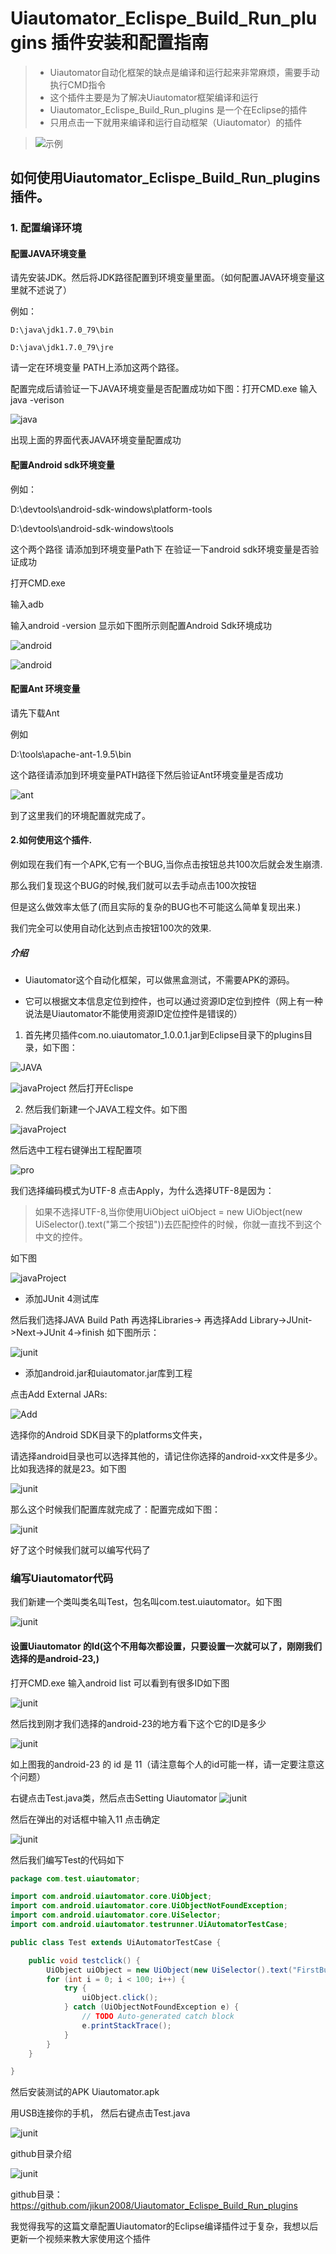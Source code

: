 # Uiautomator_Eclispe_Build_Run_plugins 插件安装和配置指南
> *  Uiautomator自动化框架的缺点是编译和运行起来非常麻烦，需要手动执行CMD指令
> * 这个插件主要是为了解决Uiautomator框架编译和运行
> *  Uiautomator_Eclispe_Build_Run_plugins 是一个在Eclipse的插件
> * 只用点击一下就用来编译和运行自动框架（Uiautomator）的插件

>![示例](https://github.com/jikun2008/Uiautomator_Eclispe_Build_Run_plugins/blob/master/image/%E4%BB%8B%E7%BB%8D.png?raw=true)

##  如何使用Uiautomator_Eclispe_Build_Run_plugins 插件。

### 1. 配置编译环境

#### 配置JAVA环境变量  
  请先安装JDK。然后将JDK路径配置到环境变量里面。（如何配置JAVA环境变量这里就不述说了）

  例如：

    D:\java\jdk1.7.0_79\bin  

    D:\java\jdk1.7.0_79\jre

  请一定在环境变量 PATH上添加这两个路径。

  配置完成后请验证一下JAVA环境变量是否配置成功如下图：打开CMD.exe 输入 java -verison



  ![java](https://raw.githubusercontent.com/jikun2008/Uiautomator_Eclispe_Build_Run_plugins/183176ebbec5fd52f275bd91e1f277ada73aa0b6/image/JAVA%E7%8E%AF%E5%A2%83%E5%8F%98%E9%87%8F%E9%AA%8C%E8%AF%81.png)

  出现上面的界面代表JAVA环境变量配置成功


#### 配置Android sdk环境变量

例如：

D:\devtools\android-sdk-windows\platform-tools

D:\devtools\android-sdk-windows\tools

这个两个路径 请添加到环境变量Path下 在验证一下android sdk环境变量是否验证成功

打开CMD.exe

输入adb

输入android  -version 显示如下图所示则配置Android Sdk环境成功

 ![android](https://github.com/jikun2008/Uiautomator_Eclispe_Build_Run_plugins/blob/master/image/Android_ADB%E7%8E%AF%E5%A2%83%E5%8F%98%E9%87%8F.png?raw=true)

![android](https://github.com/jikun2008/Uiautomator_Eclispe_Build_Run_plugins/blob/master/image/Android_android%E7%8E%AF%E5%A2%83%E5%8F%98%E9%87%8F%E9%85%8D%E7%BD%AE.png?raw=true)


#### 配置Ant 环境变量
请先下载Ant

例如

D:\tools\apache-ant-1.9.5\bin

这个路径请添加到环境变量PATH路径下然后验证Ant环境变量是否成功

![ant](https://github.com/jikun2008/Uiautomator_Eclispe_Build_Run_plugins/blob/master/image/Ant%E7%8E%AF%E5%A2%83%E5%8F%98%E9%87%8F.png?raw=true)


到了这里我们的环境配置就完成了。

#### 2.如何使用这个插件.
  例如现在我们有一个APK,它有一个BUG,当你点击按钮总共100次后就会发生崩溃.

  那么我们复现这个BUG的时候,我们就可以去手动点击100次按钮

  但是这么做效率太低了(而且实际的复杂的BUG也不可能这么简单复现出来.)

  我们完全可以使用自动化达到点击按钮100次的效果.

  ##### 介绍

 * Uiautomator这个自动化框架，可以做黑盒测试，不需要APK的源码。

 * 它可以根据文本信息定位到控件，也可以通过资源ID定位到控件（网上有一种说法是Uiautomator不能使用资源ID定位控件是错误的）


 1. 首先拷贝插件com.no.uiautomator_1.0.0.1.jar到Eclipse目录下的plugins目录，如下图：

   ![JAVA](https://github.com/jikun2008/Uiautomator_Eclispe_Build_Run_plugins/blob/master/image/%E6%8F%92%E4%BB%B6%E5%9B%BE%E6%A0%87.png?raw=true)

  ![javaProject](https://github.com/jikun2008/Uiautomator_Eclispe_Build_Run_plugins/blob/master/image/%E5%A4%8D%E5%88%B6jar%E5%88%B0Eclipse%E7%9A%84plugins%E7%9B%AE%E5%BD%95%E4%B8%8B.png?raw=true)
 然后打开Eclispe

 2. 然后我们新建一个JAVA工程文件。如下图



 ![javaProject](https://github.com/jikun2008/Uiautomator_Eclispe_Build_Run_plugins/blob/master/image/%E6%96%B0%E5%BB%BA%E7%94%A8%E6%9D%A5%E6%B5%8B%E8%AF%95%E7%9A%84JAVA%E5%B7%A5%E7%A8%8B.png?raw=true)


 然后选中工程右键弹出工程配置项

 ![pro](https://github.com/jikun2008/Uiautomator_Eclispe_Build_Run_plugins/blob/master/image/%E5%8F%B3%E9%94%AE%E9%80%89%E4%B8%AD%E5%B7%A5%E7%A8%8B%E9%80%89%E6%8B%A9Properties.png?raw=true)

 我们选择编码模式为UTF-8 点击Apply，为什么选择UTF-8是因为：
 >如果不选择UTF-8,当你使用UiObject uiObject = new UiObject(new UiSelector().text("第二个按钮"))去匹配控件的时候，你就一直找不到这个中文的控件。

 如下图

  ![javaProject](https://github.com/jikun2008/Uiautomator_Eclispe_Build_Run_plugins/blob/master/image/%E8%AF%B7%E9%80%89%E6%8B%A9UTF-8.png?raw=true)

* 添加JUnit 4测试库

然后我们选择JAVA Build Path 再选择Libraries->
再选择Add Library->JUnit->Next->JUnit 4->finish
如下图所示：

![junit](https://github.com/jikun2008/Uiautomator_Eclispe_Build_Run_plugins/blob/master/image/%E7%BB%99JAVA%E5%B7%A5%E7%A8%8B%E6%B7%BB%E5%8A%A0Junit4%E5%BA%93.png?raw=true)

* 添加android.jar和uiautomator.jar库到工程

点击Add External JARs:

![Add](https://github.com/jikun2008/Uiautomator_Eclispe_Build_Run_plugins/blob/master/image/Add_External%20Jars.png?raw=true)

选择你的Android SDK目录下的platforms文件夹，

请选择android目录也可以选择其他的，请记住你选择的android-xx文件是多少。比如我选择的就是23。如下图

![junit](https://github.com/jikun2008/Uiautomator_Eclispe_Build_Run_plugins/blob/master/image/%E8%AF%B7%E9%80%89%E6%8B%A9android_sdk%E8%B7%AF%E5%BE%84%E4%B8%8B.png?raw=true)

那么这个时候我们配置库就完成了：配置完成如下图：

![junit](https://github.com/jikun2008/Uiautomator_Eclispe_Build_Run_plugins/blob/master/image/%E5%BA%93%E9%85%8D%E7%BD%AE%E5%AE%8C%E6%88%90%E7%9A%84%E6%83%85%E5%86%B5.png?raw=true)


好了这个时候我们就可以编写代码了

### 编写Uiautomator代码


我们新建一个类叫类名叫Test，包名叫com.test.uiautomator。如下图

![junit](https://github.com/jikun2008/Uiautomator_Eclispe_Build_Run_plugins/blob/master/image/%E6%96%B0%E5%BB%BA%E7%B1%BB.png?raw=true)

#### 设置Uiautomator 的Id(这个不用每次都设置，只要设置一次就可以了，刚刚我们选择的是android-23,)

打开CMD.exe 输入android list 可以看到有很多ID如下图

![junit](https://github.com/jikun2008/Uiautomator_Eclispe_Build_Run_plugins/blob/master/image/Android%20list.png?raw=true)

然后找到刚才我们选择的android-23的地方看下这个它的ID是多少

![junit](https://github.com/jikun2008/Uiautomator_Eclispe_Build_Run_plugins/blob/master/image/%E6%9F%A5%E7%9C%8B%E4%BD%A0%E9%80%89%E6%8B%A9%E7%9A%84ID.png?raw=true)

如上图我的android-23 的 id 是 11（请注意每个人的id可能一样，请一定要注意这个问题）


右键点击Test.java类，然后点击Setting Uiautomator
![junit](https://github.com/jikun2008/Uiautomator_Eclispe_Build_Run_plugins/blob/master/image/%E9%85%8D%E7%BD%AEUiautomator%E7%9A%84Id.png?raw=true)

然后在弹出的对话框中输入11 点击确定

![junit](https://github.com/jikun2008/Uiautomator_Eclispe_Build_Run_plugins/blob/master/image/%E5%BC%B9%E5%87%BA%E6%A1%86%E8%AE%BE%E7%BD%AEID.png?raw=true)

然后我们编写Test的代码如下
```java
package com.test.uiautomator;

import com.android.uiautomator.core.UiObject;
import com.android.uiautomator.core.UiObjectNotFoundException;
import com.android.uiautomator.core.UiSelector;
import com.android.uiautomator.testrunner.UiAutomatorTestCase;

public class Test extends UiAutomatorTestCase {

	public void testclick() {
		UiObject uiObject = new UiObject(new UiSelector().text("FirstButton"));
		for (int i = 0; i < 100; i++) {
			try {
				uiObject.click();
			} catch (UiObjectNotFoundException e) {
				// TODO Auto-generated catch block
				e.printStackTrace();
			}
		}
	}

}
```
然后安装测试的APK   Uiautomator.apk

用USB连接你的手机，
然后右键点击Test.java

![junit](https://github.com/jikun2008/Uiautomator_Eclispe_Build_Run_plugins/blob/master/image/%E7%BC%96%E8%AF%91%E8%BF%90%E8%A1%8C.png?raw=true)

github目录介绍

![junit](https://github.com/jikun2008/Uiautomator_Eclispe_Build_Run_plugins/blob/master/image/%E5%B7%A5%E7%A8%8B%E7%9B%AE%E5%BD%95%E4%BB%8B%E7%BB%8D.png?raw=true)


github目录：https://github.com/jikun2008/Uiautomator_Eclispe_Build_Run_plugins

我觉得我写的这篇文章配置Uiautomator的Eclipse编译插件过于复杂，我想以后更新一个视频来教大家使用这个插件
